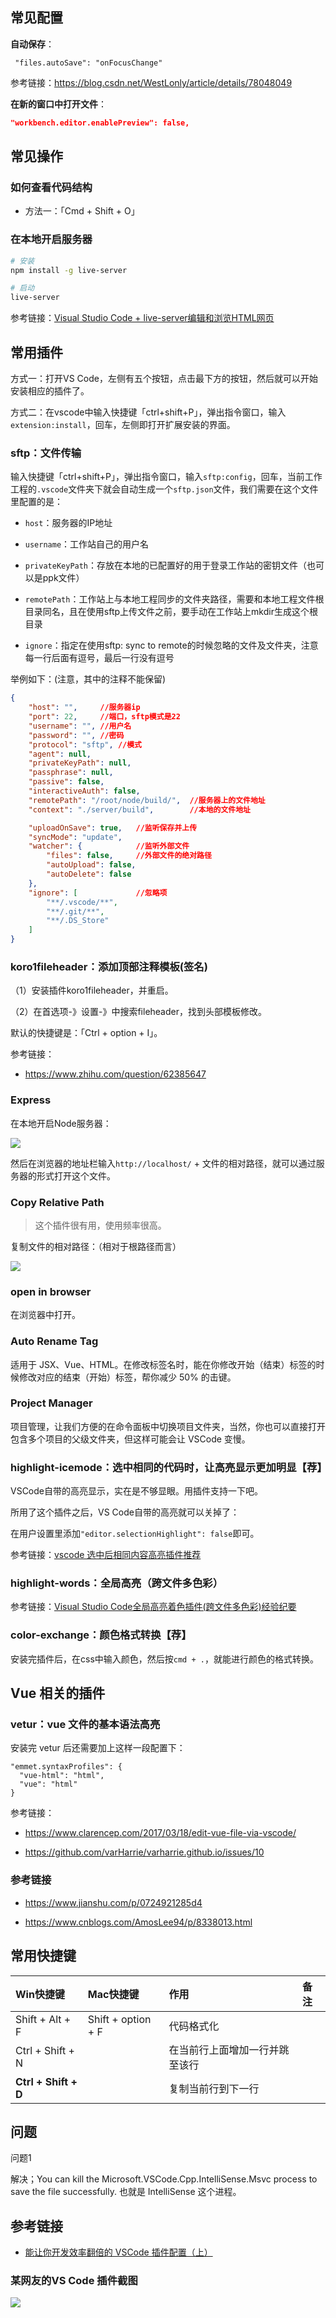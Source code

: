 <!--
 *                        .::::.
 *                      .::::::::.
 *                     :::::::::::
 *                  ..:::::::::::'
 *               '::::::::::::'
 *                 .::::::::::
 *            '::::::::::::::..
 *                 ..::::::::::::.
 *               ``::::::::::::::::
 *                ::::``:::::::::'        .:::.
 *               ::::'   ':::::'       .::::::::.
 *             .::::'      ::::     .:::::::'::::.
 *            .:::'       :::::  .:::::::::' ':::::.
 *           .::'        :::::.:::::::::'      ':::::.
 *          .::'         ::::::::::::::'         ``::::.
 *      ...:::           ::::::::::::'              ``::.
 *     ````':.          ':::::::::'                  ::::..
 *                        '.:::::'                    ':'````..
 -->




## 常见配置


**自动保存**：

```
 "files.autoSave": "onFocusChange"
```

参考链接：<https://blog.csdn.net/WestLonly/article/details/78048049>



**在新的窗口中打开文件**：

```json
"workbench.editor.enablePreview": false,
```

## 常见操作

### 如何查看代码结构

- 方法一：「Cmd + Shift + O」



### 在本地开启服务器

```bash
# 安装
npm install -g live-server

# 启动
live-server
```


参考链接：[Visual Studio Code + live-server编辑和浏览HTML网页](http://www.cnblogs.com/1zhk/p/5699379.html)


## 常用插件

方式一：打开VS Code，左侧有五个按钮，点击最下方的按钮，然后就可以开始安装相应的插件了。

方式二：在vscode中输入快捷键「ctrl+shift+P」，弹出指令窗口，输入`extension:install`，回车，左侧即打开扩展安装的界面。


### sftp：文件传输


输入快捷键「ctrl+shift+P」，弹出指令窗口，输入`sftp:config`，回车，当前工作工程的`.vscode`文件夹下就会自动生成一个`sftp.json`文件，我们需要在这个文件里配置的是：

- `host`：服务器的IP地址

- `username`：工作站自己的用户名

- `privateKeyPath`：存放在本地的已配置好的用于登录工作站的密钥文件（也可以是ppk文件）

- `remotePath`：工作站上与本地工程同步的文件夹路径，需要和本地工程文件根目录同名，且在使用sftp上传文件之前，要手动在工作站上mkdir生成这个根目录

- `ignore`：指定在使用sftp: sync to remote的时候忽略的文件及文件夹，注意每一行后面有逗号，最后一行没有逗号


举例如下：(注意，其中的注释不能保留)

```json
{
    "host": "",     //服务器ip
    "port": 22,     //端口，sftp模式是22
    "username": "", //用户名
    "password": "", //密码
    "protocol": "sftp", //模式
    "agent": null,
    "privateKeyPath": null,
    "passphrase": null,
    "passive": false,
    "interactiveAuth": false,
    "remotePath": "/root/node/build/",  //服务器上的文件地址
    "context": "./server/build",        //本地的文件地址

    "uploadOnSave": true,   //监听保存并上传
    "syncMode": "update",
    "watcher": {            //监听外部文件
        "files": false,     //外部文件的绝对路径
        "autoUpload": false,
        "autoDelete": false
    },
    "ignore": [             //忽略项
        "**/.vscode/**",
        "**/.git/**",
        "**/.DS_Store"
    ]
}
```


### koro1fileheader：添加顶部注释模板(签名)

（1）安装插件koro1fileheader，并重启。

（2）在首选项-》设置-》中搜索fileheader，找到头部模板修改。

默认的快捷键是：「Ctrl + option + I」。

参考链接：

- <https://www.zhihu.com/question/62385647>


### Express

在本地开启Node服务器：

![](http://img.smyhvae.com/20180611_2230.png)

然后在浏览器的地址栏输入`http://localhost/` + 文件的相对路径，就可以通过服务器的形式打开这个文件。

### Copy Relative Path

> 这个插件很有用，使用频率很高。

复制文件的相对路径：（相对于根路径而言）

![](http://img.smyhvae.com/20180611_2235.png)


### open in browser

在浏览器中打开。


### Auto Rename Tag

适用于 JSX、Vue、HTML。在修改标签名时，能在你修改开始（结束）标签的时候修改对应的结束（开始）标签，帮你减少 50% 的击键。


### Project Manager

项目管理，让我们方便的在命令面板中切换项目文件夹，当然，你也可以直接打开包含多个项目的父级文件夹，但这样可能会让 VSCode 变慢。



### highlight-icemode：选中相同的代码时，让高亮显示更加明显【荐】

VSCode自带的高亮显示，实在是不够显眼。用插件支持一下吧。

所用了这个插件之后，VS Code自带的高亮就可以关掉了：

在用户设置里添加`"editor.selectionHighlight": false`即可。


参考链接：[vscode 选中后相同内容高亮插件推荐](https://blog.csdn.net/palmer_kai/article/details/79548164)


### highlight-words：全局高亮（跨文件多色彩）


参考链接：[Visual Studio Code全局高亮着色插件(跨文件多色彩)经验纪要](https://zhuanlan.zhihu.com/p/31163793)


### color-exchange：颜色格式转换【荐】


安装完插件后，在css中输入颜色，然后按`cmd + .`，就能进行颜色的格式转换。

## Vue 相关的插件

### vetur：vue 文件的基本语法高亮

安装完 vetur 后还需要加上这样一段配置下：

```
"emmet.syntaxProfiles": {
  "vue-html": "html",
  "vue": "html"
}
```

参考链接：

- <https://www.clarencep.com/2017/03/18/edit-vue-file-via-vscode/>


- <https://github.com/varHarrie/varharrie.github.io/issues/10>



### 参考链接

- <https://www.jianshu.com/p/0724921285d4>

- <https://www.cnblogs.com/AmosLee94/p/8338013.html>




## 常用快捷键


| Win快捷键 |Mac快捷键| 作用 | 备注 |
|:-------------|:-------------|:-----|:-----|
| Shift + Alt + F |Shift + option + F| 代码格式化 |  |
| Ctrl + Shift + N | |在当前行上面增加一行并跳至该行  |   |
|  **Ctrl + Shift + D** | |复制当前行到下一行  |   |


## 问题

问题1

解决；You can kill the Microsoft.VSCode.Cpp.IntelliSense.Msvc process to save the file successfully. 也就是 IntelliSense 这个进程。


## 参考链接

- [能让你开发效率翻倍的 VSCode 插件配置（上）](https://zhuanlan.zhihu.com/p/30976584)


### 某网友的VS Code 插件截图

![](http://img.smyhvae.com/20180611_2255.png)







